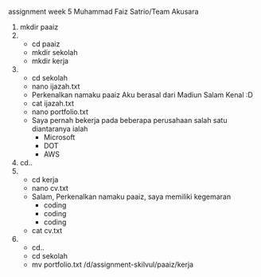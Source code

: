 assignment week 5 Muhammad Faiz Satrio/Team Akusara

1. mkdir paaiz
2. - cd paaiz
   - mkdir sekolah
   - mkdir kerja
3. - cd sekolah
   - nano ijazah.txt 
   - Perkenalkan namaku paaiz
     Aku berasal dari Madiun
     Salam Kenal :D
   - cat ijazah.txt
   - nano portfolio.txt
   - Saya pernah bekerja pada beberapa perusahaan salah satu 
     diantaranya ialah
     - Microsoft
     - DOT
     - AWS
4. cd..
5. - cd kerja
   - nano cv.txt
   - Salam,
     Perkenalkan namaku paaiz, saya memiliki kegemaran
     - coding
     - coding
     - coding
   - cat cv.txt
6. - cd..
   - cd sekolah
   - mv portfolio.txt /d/assignment-skilvul/paaiz/kerja
